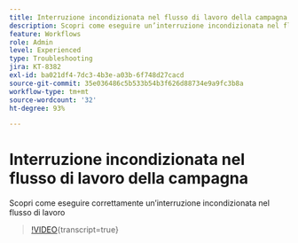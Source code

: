 ```yaml
---
title: Interruzione incondizionata nel flusso di lavoro della campagna
description: Scopri come eseguire un’interruzione incondizionata nel flusso di lavoro della campagna
feature: Workflows
role: Admin
level: Experienced
type: Troubleshooting
jira: KT-8382
exl-id: ba021df4-7dc3-4b3e-a03b-6f748d27cacd
source-git-commit: 35e036486c5b533b54b3f626d88734e9a9fc3b8a
workflow-type: tm+mt
source-wordcount: '32'
ht-degree: 93%

---
```


# Interruzione incondizionata nel flusso di lavoro della campagna

Scopri come eseguire correttamente un’interruzione incondizionata nel flusso di lavoro

>[!VIDEO](https://video.tv.adobe.com/v/335887?quality=12&learn=on){transcript=true}
